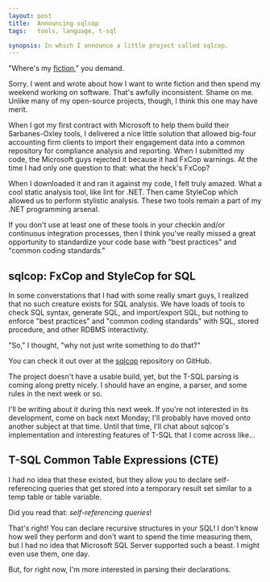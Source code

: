 ```yaml
---
layout: post
title:  Announcing sqlcop
tags:   tools, language, t-sql

synopsis: In which I announce a little project called sqlcop.
---
```

"Where's my [fiction](/2011/12/16/ramble.html)," you demand.

Sorry. I went and wrote about how I want to write fiction and then spend my
weekend working on software. That's awfully inconsistent. Shame on me. Unlike
many of my open-source projects, though, I think this one may have merit.

When I got my first contract with Microsoft to help them build their
Sarbanes-Oxley tools, I delivered a nice little solution that allowed big-four
accounting firm clients to import their engagement data into a common
repository for compliance analysis and reporting. When I submitted my code,
the Microsoft guys rejected it because it had FxCop warnings. At the time I
had only one question to that: what the heck's FxCop?

When I downloaded it and ran it against my code, I felt truly amazed. What a
cool static analysis tool, like lint for .NET. Then came StyleCop which
allowed us to perform stylistic analysis. These two tools remain a part of my
.NET programming arsenal.

If you don't use at least one of these tools in your checkin and/or
continuous integration processes, then I think you've really missed a great
opportunity to standardize your code base with "best practices" and "common
coding standards."

## sqlcop: FxCop and StyleCop for SQL

In some converstations that I had with some really smart guys, I realized that
no such creature exists for SQL analysis. We have loads of tools to check SQL
syntax, generate SQL, and import/export SQL, but nothing to enforce "best
practices" and "common coding standards" with SQL, stored procedure, and other
RDBMS interactivity.

"So," I thought, "why not just write something to do that?"

You can check it out over at the
[sqlcop](http://github.com/realistschuckle/sqlcop) repository on GitHub.

The project doesn't have a usable build, yet, but the T-SQL parsing is coming
along pretty nicely. I should have an engine, a parser, and some rules in the
next week or so.

I'll be writing about it during this next week. If you're not interested in
its development, come on back next Monday; I'll probably have moved onto
another subject at that time. Until that time, I'll chat about sqlcop's
implementation and interesting features of T-SQL that I come across like...

## T-SQL Common Table Expressions (CTE)

I had no idea that these existed, but they allow you to declare
self-referencing queries that get stored into a temporary result set similar
to a temp table or table variable.

Did you read that: _self-referencing queries_!

That's right! You can declare recursive structures in your SQL! I don't know
how well they perform and don't want to spend the time measuring them, but I
had no idea that Microsoft SQL Server supported such a beast. I might even
use them, one day.

But, for right now, I'm more interested in parsing their declarations.

